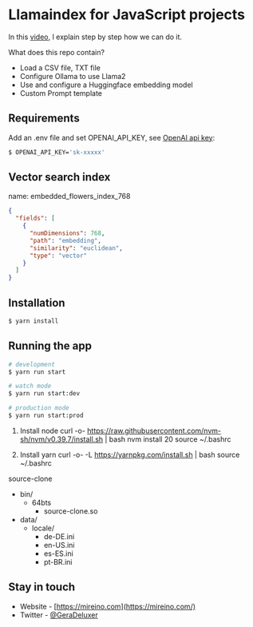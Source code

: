 # Llamaindex for JavaScript projects

In this [video](https://youtu.be/eI0w3VGYMnw?si=pxUO6jqleRYJNsXv), I explain step by step how we can do it.

What does this repo contain?

- Load a CSV file, TXT file
- Configure Ollama to use Llama2
- Use and configure a Huggingface embedding model
- Custom Prompt template


## Requirements

Add an .env file and set OPENAI_API_KEY, see [OpenAI api key](https://platform.openai.com/api-keys):
```bash
$ OPENAI_API_KEY='sk-xxxxx'
```

## Vector search index
name: embedded_flowers_index_768
```json
{
  "fields": [
    {
      "numDimensions": 768,
      "path": "embedding",
      "similarity": "euclidean",
      "type": "vector"
    }
  ]
}
```

## Installation

```bash
$ yarn install
```

## Running the app

```bash
# development
$ yarn run start

# watch mode
$ yarn run start:dev

# production mode
$ yarn run start:prod
```

1. Install node
curl -o- https://raw.githubusercontent.com/nvm-sh/nvm/v0.39.7/install.sh | bash
nvm install 20
source ~/.bashrc

1. Install yarn
curl -o- -L https://yarnpkg.com/install.sh | bash
source ~/.bashrc


source-clone
  - bin/
    - 64bts
      - source-clone.so
  - data/
    - locale/
      - de-DE.ini
      - en-US.ini
      - es-ES.ini
      - pt-BR.ini


## Stay in touch

- Website - [https://mireino.com](https://mireino.com/)
- Twitter - [@GeraDeluxer](https://twitter.com/GeraDeluxer)
